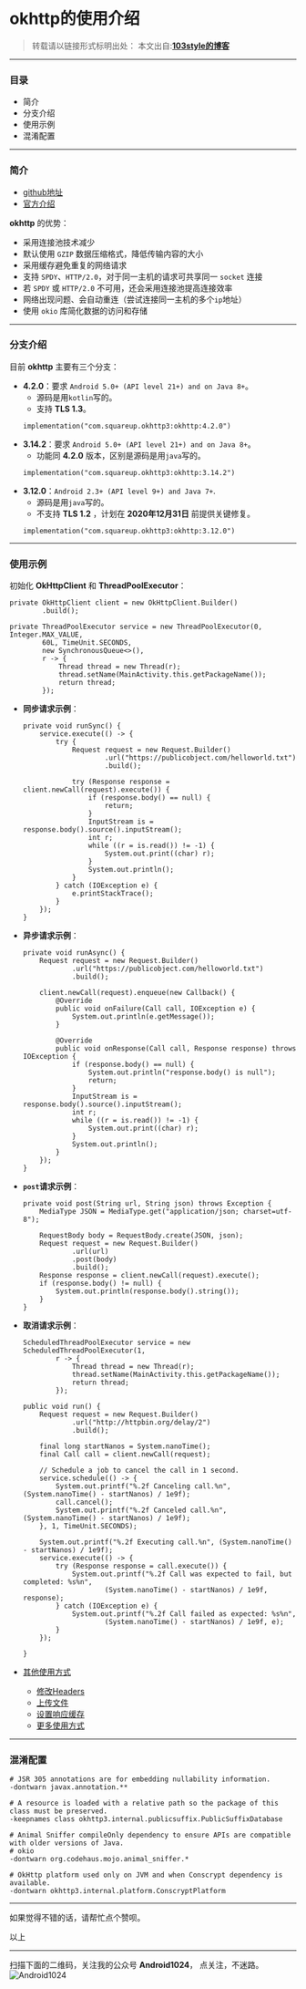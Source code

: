 # okhttp的使用介绍 

>转载请以链接形式标明出处： 
本文出自:[**103style的博客**](http://blog.csdn.net/lxk_1993) 


---

### 目录
* 简介
* 分支介绍
* 使用示例
* 混淆配置

---

### 简介
* [github地址](https://github.com/square/okhttp)
* [官方介绍](https://square.github.io/okhttp/)

**okhttp** 的优势：
* 采用连接池技术减少
* 默认使用 `GZIP` 数据压缩格式，降低传输内容的大小
* 采用缓存避免重复的网络请求
* 支持 `SPDY`、`HTTP/2.0`，对于同一主机的请求可共享同一 `socket` 连接
* 若 `SPDY` 或 `HTTP/2.0` 不可用，还会采用连接池提高连接效率
* 网络出现问题、会自动重连（尝试连接同一主机的多个`ip`地址）
* 使用 `okio` 库简化数据的访问和存储


---

### 分支介绍

目前 **okhttp** 主要有三个分支：
* **4.2.0**：要求 `Android 5.0+ (API level 21+) and on Java 8+`。
  * 源码是用`kotlin`写的。
  * 支持 **TLS 1.3**。
  ```
  implementation("com.squareup.okhttp3:okhttp:4.2.0")
  ```
* **3.14.2**：要求 `Android 5.0+ (API level 21+) and on Java 8+`。
  * 功能同 **4.2.0** 版本，区别是源码是用`java`写的。
  ```
  implementation("com.squareup.okhttp3:okhttp:3.14.2")
  ```
* **3.12.0**：`Android 2.3+ (API level 9+) and Java 7+`.
  * 源码是用`java`写的。
  * 不支持 **TLS 1.2** ，计划在 **2020年12月31日** 前提供关键修复。
  ```
  implementation("com.squareup.okhttp3:okhttp:3.12.0")
  ```

---


### 使用示例

初始化 **OkHttpClient** 和 **ThreadPoolExecutor**：
```
private OkHttpClient client = new OkHttpClient.Builder()
        .build();

private ThreadPoolExecutor service = new ThreadPoolExecutor(0, Integer.MAX_VALUE,
        60L, TimeUnit.SECONDS,
        new SynchronousQueue<>(),
        r -> {
            Thread thread = new Thread(r);
            thread.setName(MainActivity.this.getPackageName());
            return thread;
        });
```


* **同步请求示例**：
    ```
    private void runSync() {
        service.execute(() -> {
            try {
                Request request = new Request.Builder()
                        .url("https://publicobject.com/helloworld.txt")
                        .build();

                try (Response response = client.newCall(request).execute()) {
                    if (response.body() == null) {
                        return;
                    }
                    InputStream is = response.body().source().inputStream();
                    int r;
                    while ((r = is.read()) != -1) {
                        System.out.print((char) r);
                    }
                    System.out.println();
                }
            } catch (IOException e) {
                e.printStackTrace();
            }
        });
    }
    ```

* **异步请求示例**：
    ```
    private void runAsync() {
        Request request = new Request.Builder()
                .url("https://publicobject.com/helloworld.txt")
                .build();

        client.newCall(request).enqueue(new Callback() {
            @Override
            public void onFailure(Call call, IOException e) {
                System.out.println(e.getMessage());
            }

            @Override
            public void onResponse(Call call, Response response) throws IOException {
                if (response.body() == null) {
                    System.out.println("response.body() is null");
                    return;
                }
                InputStream is = response.body().source().inputStream();
                int r;
                while ((r = is.read()) != -1) {
                    System.out.print((char) r);
                }
                System.out.println();
            }
        });
    }
    ```
* **`post`请求示例**：
    ```
    private void post(String url, String json) throws Exception {
        MediaType JSON = MediaType.get("application/json; charset=utf-8");

        RequestBody body = RequestBody.create(JSON, json);
        Request request = new Request.Builder()
                .url(url)
                .post(body)
                .build();
        Response response = client.newCall(request).execute();
        if (response.body() != null) {
            System.out.println(response.body().string());
        }
    }
    ```
* **取消请求示例**：
    ```
    ScheduledThreadPoolExecutor service = new ScheduledThreadPoolExecutor(1,
            r -> {
                Thread thread = new Thread(r);
                thread.setName(MainActivity.this.getPackageName());
                return thread;
            });

    public void run() {
        Request request = new Request.Builder()
                .url("http://httpbin.org/delay/2")
                .build();

        final long startNanos = System.nanoTime();
        final Call call = client.newCall(request);

        // Schedule a job to cancel the call in 1 second.
        service.schedule(() -> {
            System.out.printf("%.2f Canceling call.%n", (System.nanoTime() - startNanos) / 1e9f);
            call.cancel();
            System.out.printf("%.2f Canceled call.%n", (System.nanoTime() - startNanos) / 1e9f);
        }, 1, TimeUnit.SECONDS);

        System.out.printf("%.2f Executing call.%n", (System.nanoTime() - startNanos) / 1e9f);
        service.execute(() -> {
            try (Response response = call.execute()) {
                System.out.printf("%.2f Call was expected to fail, but completed: %s%n",
                        (System.nanoTime() - startNanos) / 1e9f, response);
            } catch (IOException e) {
                System.out.printf("%.2f Call failed as expected: %s%n",
                        (System.nanoTime() - startNanos) / 1e9f, e);
            }
        });

    }
    ```

* [其他使用方式](https://square.github.io/okhttp/recipes/)
  * [修改Headers](https://square.github.io/okhttp/recipes/#accessing-headers)
  * [上传文件](https://square.github.io/okhttp/recipes/#posting-a-file)
  * [设置响应缓存](https://square.github.io/okhttp/recipes/#response-caching)
  * [更多使用方式](https://square.github.io/okhttp/recipes/)

---


### 混淆配置
```
# JSR 305 annotations are for embedding nullability information.
-dontwarn javax.annotation.**

# A resource is loaded with a relative path so the package of this class must be preserved.
-keepnames class okhttp3.internal.publicsuffix.PublicSuffixDatabase

# Animal Sniffer compileOnly dependency to ensure APIs are compatible with older versions of Java.
# okio
-dontwarn org.codehaus.mojo.animal_sniffer.*

# OkHttp platform used only on JVM and when Conscrypt dependency is available.
-dontwarn okhttp3.internal.platform.ConscryptPlatform
```

---

如果觉得不错的话，请帮忙点个赞呗。

以上

---

扫描下面的二维码，关注我的公众号 **Android1024**， 点关注，不迷路。
![Android1024](https://upload-images.jianshu.io/upload_images/1709375-84aaffe67e21a7e9.jpg?imageMogr2/auto-orient/strip%7CimageView2/2/w/1240)
